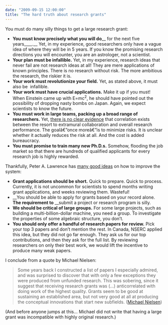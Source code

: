 ```yaml
---
date: "2009-09-15 12:00:00"
title: "The hard truth about research grants"
---
```




You must do many silly things to get a large research grant:

- __You must know precisely what you will do____ for the next five years____.__ Yet, in my experience, good researchers only have a vague idea of where they will be in 5 years. If you know the promising research directions you will encounter, you are an astrologer, not a scientist.
- __Your plan must be infallible.__ Yet, in my experience, research ideas that never fail are not research ideas at all! They are mere applications of known principles. There is no research without risk. The more ambitious the research, the riskier it is.
- __Your work must revolutionize your field.__ Yet, as stated above, it must also be  infallible.
- __Your work must have crucial applications.__ Make it up if you must! When Einstein came up with E=mc<sup>2</sup>, he should have pointed out the possibility of dropping nasty bombs on Japan. Again, we expect scientists to know the future.
- __You must work in large teams, packing up a broad range of researchers.__ Yet, [there is no clear evidence](/lemire/blog/2009/07/02/is-collaboration-correlated-with-productivity/) that correlation exists between the resort to<span> extramural collaboration and overall research performance. The goalâ€”once moreâ€”is to minimize risks. It is unclear whether it actually reduces the risk at all. And the cost is added bureaucracy.</span>
- __You must promise to train many new Ph.D.s.__ Somehow, flooding the job market so that there are hundreds of qualified applicants for every research job is highly rewarded.


Thankfully, Peter A. Lawrence has [many good ideas](http://journals.plos.org/plosbiology/article?id=10.1371/journal.pbio.1000197) on how to improve the system:

- __Grant applications should be short.__ Quick to prepare. Quick to process. Currently, it is not uncommon for scientists to spend months writing grant applications, and weeks reviewing them. Wasteful!
- __You should be able to apply for grants based on your record alone. __The requirement to__ __submit a project or research program is silly.
- __We should be critical of large groups.__ For some large projects, such as building a multi-billion-dollar machine, you need a group. To investigate the properties of some algebraic structure, you don&rsquo;t.
- __You should only offer a handful of research papers for review.__ Pick your top 3 papers and don&rsquo;t mention the rest. In Canada, NSERC applied this idea, but they did not go far enough. They ask us for our top contributions, and then they ask for the full list. By reviewing researchers on only their best work, we would lift the incentive to produce many weak papers.


I conclude from a quote by Michael Nielsen:

> Some years back I constructed a list of papers I especially admired, and was surprised to discover that with only a few exceptions they were produced from unfunded research. This was sobering, since it suggest that receiving research grants was (&hellip;) anticorrelated with doing work of the highest quality. Grants seem to be good at sustaining an established area, but not very good at all at producing the conceptual innovations that start new subfields. ([Michael Nielsen](http://blog.friendfeed.com/))


(And before anyone jumps at this&hellip; Michael did not write that having a large grant was incompatible with highly original research.)

